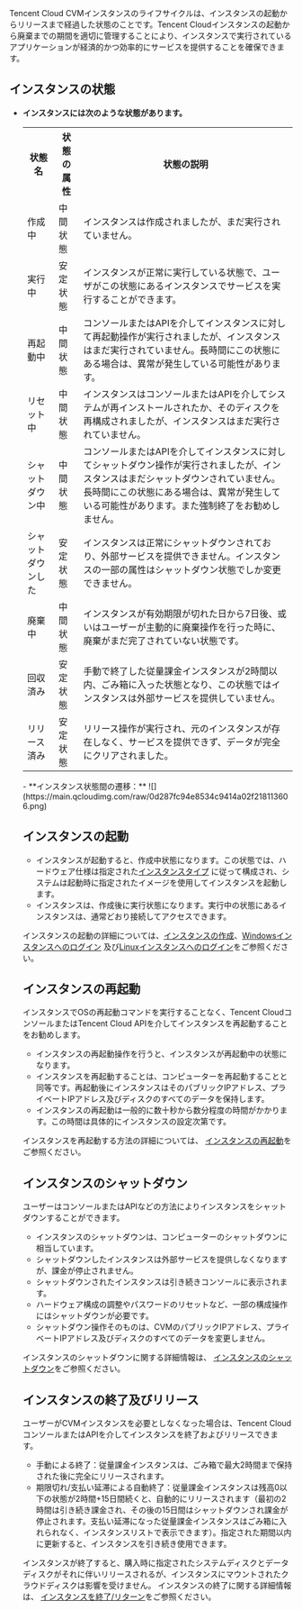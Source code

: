 Tencent Cloud CVMインスタンスのライフサイクルは、インスタンスの起動からリリースまで経過した状態のことです。Tencent Cloudインスタンスの起動から廃棄までの期間を適切に管理することにより、インスタンスで実行されているアプリケーションが経済的かつ効率的にサービスを提供することを確保できます。

## インスタンスの状態

- **インスタンスには次のような状態があります。**
	<table>
	<tr><th>状態名</th><th>状態の属性</th><th>状態の説明</th></tr>
	<tr><td>作成中</td><td>中間状態</td><td>インスタンスは作成されましたが、まだ実行されていません。</td></tr>
	<tr><td>実行中</td><td>安定状態</td><td>インスタンスが正常に実行している状態で、ユーザがこの状態にあるインスタンスでサービスを実行することができます。</td></tr>
	<tr><td>再起動中</td><td>中間状態</td><td>コンソールまたはAPIを介してインスタンスに対して再起動操作が実行されましたが、インスタンスはまだ実行されていません。長時間にこの状態にある場合は、異常が発生している可能性があります。</td></tr>
	<tr><td>リセット中</td><td>中間状態</td><td>インスタンスはコンソールまたはAPIを介してシステムが再インストールされたか、そのディスクを再構成されましたが、インスタンスはまだ実行されていません。 </td></tr>
	<tr><td>シャットダウン中</td><td>中間状態</td><td>コンソールまたはAPIを介してインスタンスに対してシャットダウン操作が実行されましたが、インスタンスはまだシャットダウンされていません。長時間にこの状態にある場合は、異常が発生している可能性があります。また強制終了をお勧めしません。</td></tr>
	<tr><td>シャットダウンした</td><td>安定状態</td><td>インスタンスは正常にシャットダウンされており、外部サービスを提供できません。インスタンスの一部の属性はシャットダウン状態でしか変更できません。</td></tr>
	<tr><td>廃棄中</td><td>中間状態</td><td>インスタンスが有効期限が切れた日から7日後、或いはユーザーが主動的に廃棄操作を行った時に、廃棄がまだ完了されていない状態です。</td></tr>
	<tr><td>回収済み</td><td>安定状態</td><td>手動で終了した従量課金インスタンスが2時間以内、ごみ箱に入った状態となり、この状態ではインスタンスは外部サービスを提供していません。</td></tr>
	<tr><td>リリース済み</td><td>安定状態</td><td>リリース操作が実行され、元のインスタンスが存在しなく、サービスを提供できず、データが完全にクリアされました。</td></tr>
</table>
- **インスタンス状態間の遷移：**
![](https://main.qcloudimg.com/raw/0d287fc94e8534c9414a02f218113606.png)

## インスタンスの起動
 - インスタンスが起動すると、作成中状態になります。この状態では、ハードウェア仕様は指定された[インスタンスタイプ](https://intl.cloud.tencent.com/document/product/213/11518) に従って構成され、システムは起動時に指定されたイメージを使用してインスタンスを起動します。
 - インスタンスは、作成後に実行状態になります。実行中の状態にあるインスタンスは、通常どおり接続してアクセスできます。

インスタンスの起動の詳細については、[インスタンスの作成](https://intl.cloud.tencent.com/document/product/213/4855)、[Windowsインスタンスへのログイン](https://intl.cloud.tencent.com/document/product/213/5435) 及び[Linuxインスタンスへのログイン](https://intl.cloud.tencent.com/document/product/213/5436)をご参照ください。

## インスタンスの再起動
インスタンスでOSの再起動コマンドを実行することなく、Tencent CloudコンソールまたはTencent Cloud APIを介してインスタンスを再起動することをお勧めします。
 - インスタンスの再起動操作を行うと、インスタンスが再起動中の状態になります。
 - インスタンスを再起動することは、コンピューターを再起動することと同等です。再起動後にインスタンスはそのパブリックIPアドレス、プライベートIPアドレス及びディスクのすべてのデータを保持します。
 - インスタンスの再起動は一般的に数十秒から数分程度の時間がかかります。この時間は具体的にインスタンスの設定次第です。

インスタンスを再起動する方法の詳細については、 [インスタンスの再起動](https://intl.cloud.tencent.com/document/product/213/4928)をご参照ください。

## インスタンスのシャットダウン
ユーザーはコンソールまたはAPIなどの方法によりインスタンスをシャットダウンすることができます。
 - インスタンスのシャットダウンは、コンピューターのシャットダウンに相当しています。
 - シャットダウンしたインスタンスは外部サービスを提供しなくなりますが、課金が停止されません。
 - シャットダウンされたインスタンスは引き続きコンソールに表示されます。
 - ハードウェア構成の調整やパスワードのリセットなど、一部の構成操作にはシャットダウンが必要です。
 - シャットダウン操作そのものは、CVMのパブリックIPアドレス、プライベートIPアドレス及びディスクのすべてのデータを変更しません。
 
インスタンスのシャットダウンに関する詳細情報は、 [インスタンスのシャットダウン](https://intl.cloud.tencent.com/document/product/213/4929)をご参照ください。

## インスタンスの終了及びリリース
ユーザーがCVMインスタンスを必要としなくなった場合は、Tencent Cloud コンソールまたはAPIを介してインスタンスを終了およびリリースできます。

- 手動による終了：従量課金インスタンスは、ごみ箱で最大2時間まで保持された後に完全にリリースされます。
- 期限切れ/支払い延滞による自動終了：従量課金インスタンスは残高0以下の状態が2時間+15日間続くと、自動的にリリースされます（最初の2時間は引き続き課金され、その後の15日間はシャットダウンされ課金が停止されます。支払い延滞になった従量課金インスタンスはごみ箱に入れられなく、インスタンスリストで表示できます）。指定された期間以内に更新すると、インスタンスを引き続き使用できます。

インスタンスが終了すると、購入時に指定されたシステムディスクとデータディスクがそれに伴いリリースされるが、インスタンスにマウントされたクラウドディスクは影響を受けません。
インスタンスの終了に関する詳細情報は、 [インスタンスを終了/リターン](https://intl.cloud.tencent.com/document/product/213/4930)をご参照ください。
